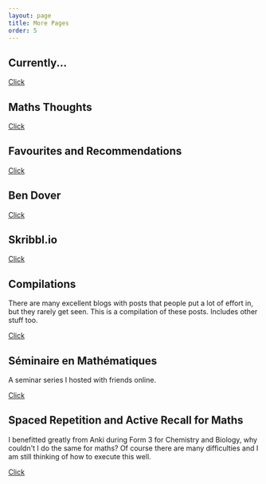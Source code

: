 ```yaml
---
layout: page
title: More Pages
order: 5
---
```


## Currently...

[Click](/collection/current.html)

## Maths Thoughts

[Click](/collection/thoughts.html)

## Favourites and Recommendations

[Click](/collection/favsandrecs.html)

## Ben Dover

[Click](/collection/bendover.html)

## Skribbl.io

[Click](/collection/skribblio.html)

## Compilations

There are many excellent blogs with posts that people put a lot of effort in, but they rarely get seen. This is a compilation of these posts. Includes other stuff too.

[Click](/collection/posts.html)

## Séminaire en Mathématiques 

A seminar series I hosted with friends online.

[Click](/collection/sem.html)

## Spaced Repetition and Active Recall for Maths

I benefitted greatly from Anki during Form 3 for Chemistry and Biology, why couldn't I do the same for maths? Of course there are many difficulties and I am still thinking of how to execute this well.

[Click](/collection/srmaths.html)